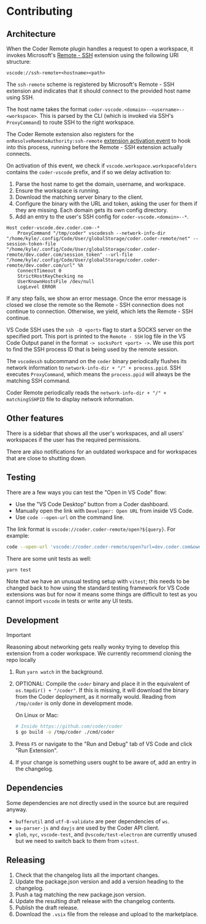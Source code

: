 # Contributing

## Architecture

When the Coder Remote plugin handles a request to open a workspace, it invokes
Microsoft's [Remote - SSH](https://marketplace.visualstudio.com/items?itemName=ms-vscode-remote.remote-ssh)
extension using the following URI structure:

```text
vscode://ssh-remote+<hostname><path>
```

The `ssh-remote` scheme is registered by Microsoft's Remote - SSH extension and
indicates that it should connect to the provided host name using SSH.

The host name takes the format
`coder-vscode.<domain>--<username>--<workspace>`. This is parsed by the CLI
(which is invoked via SSH's `ProxyCommand`) to route SSH to the right workspace.

The Coder Remote extension also registers for the
`onResolveRemoteAuthority:ssh-remote` [extension activation
event](https://code.visualstudio.com/api/references/activation-events) to hook
into this process, running before the Remote - SSH extension actually connects.

On activation of this event, we check if `vscode.workspace.workspaceFolders`
contains the `coder-vscode` prefix, and if so we delay activation to:

1. Parse the host name to get the domain, username, and workspace.
2. Ensure the workspace is running.
3. Download the matching server binary to the client.
4. Configure the binary with the URL and token, asking the user for them if they
   are missing. Each domain gets its own config directory.
5. Add an entry to the user's SSH config for `coder-vscode.<domain>--*`.

```text
Host coder-vscode.dev.coder.com--*
	ProxyCommand "/tmp/coder" vscodessh --network-info-dir "/home/kyle/.config/Code/User/globalStorage/coder.coder-remote/net" --session-token-file "/home/kyle/.config/Code/User/globalStorage/coder.coder-remote/dev.coder.com/session_token" --url-file "/home/kyle/.config/Code/User/globalStorage/coder.coder-remote/dev.coder.com/url" %h
	ConnectTimeout 0
	StrictHostKeyChecking no
	UserKnownHostsFile /dev/null
	LogLevel ERROR
```

If any step fails, we show an error message. Once the error message is closed
we close the remote so the Remote - SSH connection does not continue to
connection. Otherwise, we yield, which lets the Remote - SSH continue.

VS Code SSH uses the `ssh -D <port>` flag to start a SOCKS server on the
specified port. This port is printed to the `Remote - SSH` log file in the VS
Code Output panel in the format `-> socksPort <port> ->`. We use this port to
find the SSH process ID that is being used by the remote session.

The `vscodessh` subcommand on the `coder` binary periodically flushes its
network information to `network-info-dir + "/" + process.ppid`. SSH executes
`ProxyCommand`, which means the `process.ppid` will always be the matching SSH
command.

Coder Remote periodically reads the `network-info-dir + "/" + matchingSSHPID`
file to display network information.

## Other features

There is a sidebar that shows all the user's workspaces, and all users'
workspaces if the user has the required permissions.

There are also notifications for an outdated workspace and for workspaces that
are close to shutting down.

## Testing

There are a few ways you can test the "Open in VS Code" flow:

- Use the "VS Code Desktop" button from a Coder dashboard.
- Manually open the link with `Developer: Open URL` from inside VS Code.
- Use `code --open-url` on the command line.

The link format is `vscode://coder.coder-remote/open?${query}`. For example:

```bash
code --open-url 'vscode://coder.coder-remote/open?url=dev.coder.com&owner=my-username&workspace=my-ws&agent=my-agent'
```

There are some unit tests as well:

```bash
yarn test
```

Note that we have an unusual testing setup with `vitest`; this needs to be
changed back to how using the standard testing framework for VS Code extensions
was but for now it means some things are difficult to test as you cannot import
`vscode` in tests or write any UI tests.

## Development

> [!IMPORTANT]
> Reasoning about networking gets really wonky trying to develop
> this extension from a coder workspace. We currently recommend cloning the
> repo locally

1. Run `yarn watch` in the background.
2. OPTIONAL: Compile the `coder` binary and place it in the equivalent of
   `os.tmpdir() + "/coder"`. If this is missing, it will download the binary
   from the Coder deployment, as it normally would. Reading from `/tmp/coder` is
   only done in development mode.

   On Linux or Mac:

   ```bash
   # Inside https://github.com/coder/coder
   $ go build -o /tmp/coder ./cmd/coder
   ```

3. Press `F5` or navigate to the "Run and Debug" tab of VS Code and click "Run
   Extension".
4. If your change is something users ought to be aware of, add an entry in the
   changelog.

## Dependencies

Some dependencies are not directly used in the source but are required anyway.

- `bufferutil` and `utf-8-validate` are peer dependencies of `ws`.
- `ua-parser-js` and `dayjs` are used by the Coder API client.
- `glob`, `nyc`, `vscode-test`, and `@vscode/test-electron` are currently unused
  but we need to switch back to them from `vitest`.

## Releasing

1. Check that the changelog lists all the important changes.
2. Update the package.json version and add a version heading to the changelog.
3. Push a tag matching the new package.json version.
4. Update the resulting draft release with the changelog contents.
5. Publish the draft release.
6. Download the `.vsix` file from the release and upload to the marketplace.
